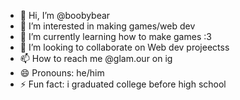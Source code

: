 - 👋 Hi, I’m @boobybear
- 👀 I’m interested in making games/web dev
- 🌱 I’m currently learning how to make games :3
- 💞️ I’m looking to collaborate on Web dev projeectss
- 📫 How to reach me @glam.our on ig
- 😄 Pronouns: he/him
- ⚡ Fun fact: i graduated college before high school

<!---
boobybear/boobybear is a ✨ special ✨ repository because its `README.md` (this file) appears on your GitHub profile.
You can click the Preview link to take a look at your changes.
--->
